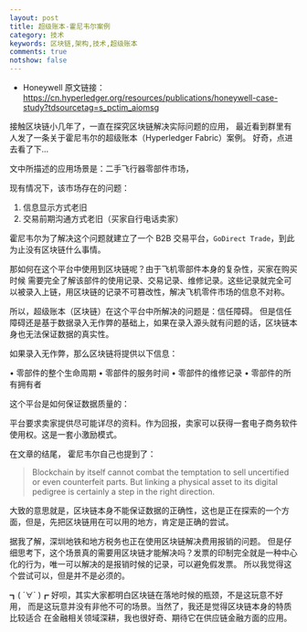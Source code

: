 ```yaml
---
layout: post
title: 超级账本-霍尼韦尔案例
category: 技术
keywords: 区块链,架构,技术,超级账本
comments: true
notshow: false
---
```


* Honeywell 原文链接：
https://cn.hyperledger.org/resources/publications/honeywell-case-study?tdsourcetag=s_pctim_aiomsg

接触区块链小几年了，一直在探究区块链解决实际问题的应用，
最近看到群里有人发了一条关于霍尼韦尔的超级账本（Hyperledger Fabric）案例。
好奇，点进去看了下...

文中所描述的应用场景是：二手飞行器零部件市场，

现有情况下，该市场存在的问题：
1. 信息显示方式老旧
2. 交易前期沟通方式老旧（买家自行电话卖家）

霍尼韦尔为了解决这个问题就建立了一个 B2B 交易平台，`GoDirect Trade`，到此为止没有区块链什么事情。

那如何在这个平台中使用到区块链呢？由于飞机零部件本身的复杂性，买家在购买时候
需要完全了解该部件的使用记录、交易记录、维修记录。这些记录就完全可以被录入上链，用区块链的记录不可篡改性，解决飞机零件市场的信息不对称。

所以，超级账本（区块链）在这个平台中所解决的问题是：信任障碍。
但是信任障碍还是基于数据录入无作弊的基础上，如果在录入源头就有问题的话，区块链本身也无法保证数据的真实性。

如果录入无作弊，那么区块链将提供以下信息：

• 零部件的整个生命周期
• 零部件的服务时间
• 零部件的维修记录
• 零部件的所有拥有者

这个平台是如何保证数据质量的：

平台要求卖家提供尽可能详尽的资料。作为回报，卖家可以获得一套电子商务软件使用权。这是一套小激励模式。

在文章的结尾， 霍尼韦尔自己也提到了：

> Blockchain by itself cannot combat the temptation to sell uncertified or even counterfeit parts. But linking a physical asset to its digital pedigree is certainly a step in the right direction.

大致的意思就是，区块链本身不能保证数据的正确性，这也是正在探索的一个方面，但是，先把区块链用在可以用的地方，肯定是正确的尝试。

据我了解，深圳地铁和地方税务也正在使用区块链解决费用报销的问题。
但是仔细思考下，这个场景真的需要用区块链才能解决吗？发票的印制完全就是一种中心化的行为，唯一可以解决的是报销时候的记录，可以避免假发票。
所以我觉得这个尝试可以，但是并不是必须的。

┓( ´∀` )┏  好呗，其实大家都明白区块链在落地时候的瓶颈，不是这玩意不好用，
而是这玩意并没有非他不可的场景。当然了，我还是觉得区块链本身的特质比较适合
在金融相关领域深耕，我也很好奇、期待它在供应链金融方面的应用。

 